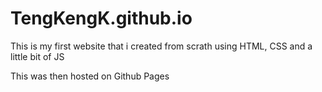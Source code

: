 # TengKengK.github.io
This is my first website that i created from scrath using HTML, CSS and a little bit of JS 

This was then hosted on Github Pages 
